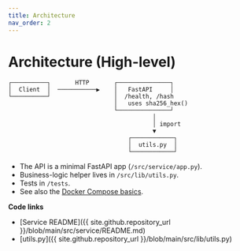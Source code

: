 ```yaml
---
title: Architecture
nav_order: 2
---
```

# Architecture (High-level)

```
┌──────────┐       HTTP       ┌───────────────┐
│  Client  │  ───────────▶    │   FastAPI     │
└──────────┘                  │  /health, /hash
                              │   uses sha256_hex()
                              └───────────────┘
                                         │
                                         │ import
                                         ▼
                                  ┌────────────┐
                                  │  utils.py  │
                                  └────────────┘
```

- The API is a minimal FastAPI app (`/src/service/app.py`).
- Business-logic helper lives in `/src/lib/utils.py`.
- Tests in `/tests`.
- See also the [Docker Compose basics](devops/docker-compose-basics.md).

**Code links**
- [Service README]({{ site.github.repository_url }}/blob/main/src/service/README.md)
- [utils.py]({{ site.github.repository_url }}/blob/main/src/lib/utils.py)
